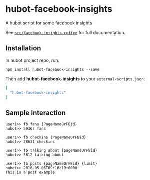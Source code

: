 # hubot-facebook-insights

A hubot script for some facebook insights

See [`src/facebook-insights.coffee`](src/facebook-insights.coffee) for full documentation.

## Installation

In hubot project repo, run:

`npm install hubot-facebook-insights --save`

Then add **hubot-facebook-insights** to your `external-scripts.json`:

```json
[
  "hubot-facebook-insights"
]
```

## Sample Interaction

```
user1>> fb fans {PageNameOrFBid}
hubot>> 59367 fans
```

```
user1>> fb checkins {PageNameOrFBid}
hubot>> 28631 checkins
```

```
user1>> fb talking about {pageNameOrFBid}
hubot>> 5612 talking about
```

```
user1>> fb posts {pageNameOrFBid} {limit}
hubot>> 2016-05-06T09:18:19+0000
This is a post example.
```
